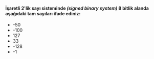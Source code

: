 #### İşaretli 2'lik sayı sisteminde _(signed binary system)_ 8 bitlik alanda aşağıdaki tam sayıları ifade ediniz:

* -50
* -100
* 127
* 33
* -128
* -1
